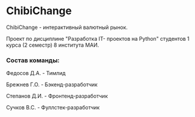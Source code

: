 # ChibiChange
  ChibiChange - интерактивный валютный рынок.
  
  Проект по дисциплине "Разработка IT- проектов на Python" студентов 1 курса (2 семестр) 8 института МАИ.
  
  ### Состав команды:
  
  Федосов Д.А. - Тимлид
  
  Брежнев Г.О. - Бэкенд-разработчик
  
  Степанов Д.И. - Фронтенд-разработчик
  
  Сучков В.С. - Фуллстек-разработчик
